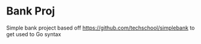 # Bank Proj
Simple bank project based off https://github.com/techschool/simplebank to get used to Go syntax